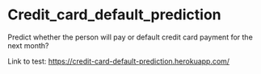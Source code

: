 # Credit_card_default_prediction

Predict whether the person will pay or default credit card payment for the next month?

Link to test:
https://credit-card-default-prediction.herokuapp.com/
